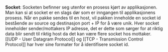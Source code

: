 **Socket**: Socketen befinner seg utenfor en prosess kjørt av applikasjonen. Man kan si at socket er en slags dør som er inngangen til applikasjonens prosess. Når en pakke sendes til en host, vil pakken inneholde en socket id bestående av source og destinasjon port + IP for å være unik. Hver socket inneholder sender/mottakers IP adresse, det er dette som sørger for at riktig data blir sendt til riktig host da det kan være flere socket hos mottaker. [[UDP - User Datagram Protocol]] og [[TCP - Transmission Control Protocol]] har hver sine formater for å identifisere socket id. 